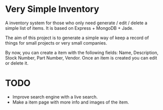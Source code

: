 Very Simple Inventory
===================
A inventory system for those who only need generate / edit  / delete  a simple list of items.
It is based on Express + MongoDB + Jade. 

The aim of this project is to generate a simple way of keep a record of things for small projects or very small companies.

By now, you can create a item with the following fields: Name, Description, Stock Number, Part Number, Vendor.
Once an item is created you can edit or delete it.

TODO
====
   * Improve search engine with a live search.
   * Make a item page with more info and images of the item.
   
